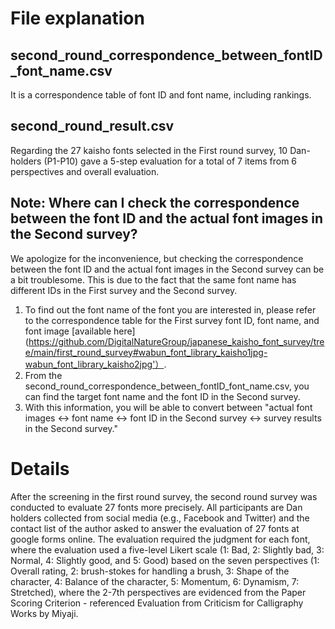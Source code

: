 # File explanation
## second_round_correspondence_between_fontID_font_name.csv
It is a correspondence table of font ID and font name, including rankings.
## second_round_result.csv
Regarding the 27 kaisho fonts selected in the First round survey, 10 Dan-holders (P1-P10) gave a 5-step evaluation for a total of 7 items from 6 perspectives and overall evaluation.

## Note: Where can I check the correspondence between the font ID and the actual font images in the Second survey?
We apologize for the inconvenience, but checking the correspondence between the font ID and the actual font images in the Second survey can be a bit troublesome. This is due to the fact that the same font name has different IDs in the First survey and the Second survey.
1. To find out the font name of the font you are interested in, please refer to the correspondence table for the First survey font ID, font name, and font image [available here](https://github.com/DigitalNatureGroup/japanese_kaisho_font_survey/tree/main/first_round_survey#wabun_font_library_kaisho1jpg-wabun_font_library_kaisho2jpg'）.
2. From the second_round_correspondence_between_fontID_font_name.csv, you can find the target font name and the font ID in the Second survey.
3. With this information, you will be able to convert between "actual font images <-> font name <-> font ID in the Second survey <-> survey results in the Second survey."

# Details
After the screening in the first round survey, the second round survey was conducted to evaluate 27 fonts more precisely. All participants are Dan holders collected from social media (e.g., Facebook and Twitter) and the contact list of the author asked to answer the evaluation of 27 fonts at google forms online. The evaluation required the judgment for each font, where the evaluation used a five-level Likert scale (1: Bad, 2: Slightly bad, 3: Normal, 4: Slightly good, and 5: Good) based on the seven perspectives (1: Overall rating, 2: brush-stokes for handling a brush, 3: Shape of the character, 4: Balance of the character, 5: Momentum, 6: Dynamism, 7: Stretched), where the 2-7th perspectives are evidenced from the Paper Scoring Criterion - referenced Evaluation from Criticism for Calligraphy Works by Miyaji.
